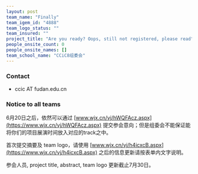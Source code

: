 ```yaml
---
layout: post
team_name: "Finally"
team_igem_id: "4888"
team_logo_status: ""
team_insured: ""
project_title: "Are you ready? Oops, still not registered, please read"
people_onsite_count: 0
people_onsite_names: []
team_school_name: "CCiC8组委会"
---
```



### Contact
* ccic AT fudan.edu.cn

### Notice to all teams

6月20日之后，依然可以通过 [www.wjx.cn/vj/hWQFAcz.aspx](https://www.wjx.cn/vj/hWQFAcz.aspx) 提交参会意向；但是组委会不能保证能将你们的项目展演时间放入对应的track之中。

首次提交摘要及 team logo，请使用 [www.wjx.cn/vj/h4icxcB.aspx](https://www.wjx.cn/vj/h4icxcB.aspx) 之后的信息更新请按表单内文字说明。

参会人员, project title, abstract, team logo 更新截止7月30日。

